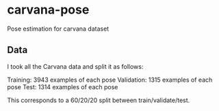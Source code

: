 # carvana-pose
Pose estimation for carvana dataset

## Data
I took all the Carvana data and split it as follows:

Training: 3943 examples of each pose
Validation: 1315 examples of each pose
Test: 1314 examples of each pose

This corresponds to a 60/20/20 split between train/validate/test.
